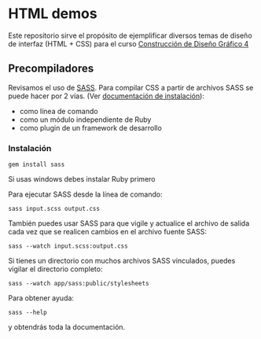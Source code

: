 # HTML demos

Este repositorio sirve el propósito de ejemplificar diversos temas de diseño de interfaz (HTML + CSS) para el curso [Construcción de Diseño Gráfico 4](http://wiki.ead.pucv.cl/index.php/Construcci%C3%B3n_de_Dise%C3%B1o_Gr%C3%A1fico_4)


## Precompiladores

Revisamos el uso de [SASS](http://sass-lang.com/). Para compilar CSS a partir de archivos SASS se puede hacer por 2 vías. (Ver [documentación de instalación](http://sass-lang.com/install)):

* como línea de comando
* como un módulo independiente de Ruby
* como plugin de un framework de desarrollo 

### Instalación

	gem install sass

Si usas windows debes instalar Ruby primero

Para ejecutar SASS desde la línea de comando:

	sass input.scss output.css

También puedes usar SASS para que vigile y actualice el archivo de salida cada vez que se realicen cambios en el archivo fuente SASS:

	sass --watch input.scss:output.css

Si tienes un directorio con muchos archivos SASS vinculados, puedes vigilar el directorio completo:

	sass --watch app/sass:public/stylesheets

Para obtener ayuda: 
	
	sass --help 
	
y obtendrás toda la documentación. 